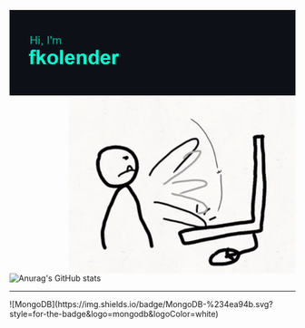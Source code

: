 [![MasterHead](https://github.com/fkolender/fkolender/blob/master/header.png)](https://github.com/fkolender)
<img align="right" alt="Coding" width="400" src="https://github.com/fkolender/fkolender/blob/master/gifbangkb.gif">
![Anurag's GitHub stats](https://github-readme-stats.vercel.app/api?username=fkolender&hide=contribs,prs,issues,stars&show_icons=true&theme=tokyonight)
<hr></hr>
![MongoDB](https://img.shields.io/badge/MongoDB-%234ea94b.svg?style=for-the-badge&logo=mongodb&logoColor=white)
